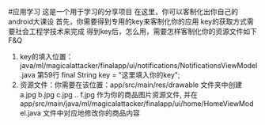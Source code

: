 #应用学习
这是一个用于学习的分享项目
在这里，你可以客制化出你自己的android大课设
首先，你需要得到专用的key来客制化你的应用
key的获取方式需要社会工程学技术来完成
得到key后，怎么用，需要怎样客制化你的资源文件如下F&Q

1. key的填入位置：java/ml/magicalattacker/finalapp/ui/notifications/NotificationsViewModel.java 第59行 final String key = "这里填入你的key";
2. 资源文件：你需要在该位置：app/src/main/res/drawable 文件夹中创建 a.jpg b.jpg c.jpg .. f.jpg 作为你的商品图片资源文件, 并在 app/src/main/java/ml/magicalattacker/finalapp/ui/home/HomeViewModel.java 文件中对应地修改你的商品内容